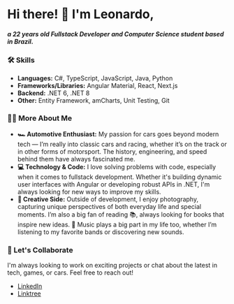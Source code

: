 # Hi there! 👋 I'm Leonardo,
##### a 22 years old Fullstack Developer and Computer Science student based in Brazil.

### 🛠 Skills
- **Languages:** C#, TypeScript, JavaScript, Java, Python
- **Frameworks/Libraries:** Angular Material, React, Next.js
- **Backend:** .NET 6, .NET 8
- **Other:** Entity Framework, amCharts, Unit Testing, Git

### 👨‍💻 More About Me
- **🏎️ Automotive Enthusiast:** My passion for cars goes beyond modern tech — I’m really into classic cars and racing, whether it’s on the track or in other forms of motorsport. The history, engineering, and speed behind them have always fascinated me.
- **💻 Technology & Code:** I love solving problems with code, especially when it comes to fullstack development. Whether it's building dynamic user interfaces with Angular or developing robust APIs in .NET, I'm always looking for new ways to improve my skills.
- **📸 Creative Side:** Outside of development, I enjoy photography, capturing unique perspectives of both everyday life and special moments. I’m also a big fan of reading 📚, always looking for books that inspire new ideas. 🎵 Music plays a big part in my life too, whether I’m listening to my favorite bands or discovering new sounds.

### 🚀 Let's Collaborate
I'm always looking to work on exciting projects or chat about the latest in tech, games, or cars. Feel free to reach out!

- [LinkedIn](https://www.linkedin.com/in/os-leonardo)
- [Linktree](https://linktr.ee/osleonardo)
